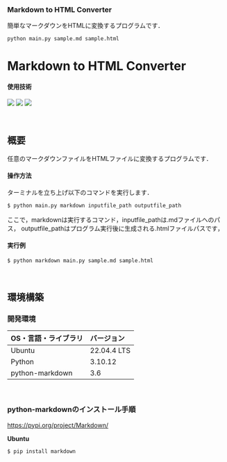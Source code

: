 ### Markdown to HTML Converter
簡単なマークダウンをHTMLに変換するプログラムです．
```
python main.py sample.md sample.html
```

# Markdown to HTML Converter

#### 使用技術
<p style="display: inline">
<img src="https://img.shields.io/badge/-Linux-212121.svg?logo=linux&style=popout">
<img src="https://img.shields.io/badge/-Python-FFC107.svg?logo=python&style=popout">
<img src="https://img.shields.io/badge/-Markdown-000000.svg?logo=markdown&style=plastic">
</p>

&nbsp;

## 概要

任意のマークダウンファイルをHTMLファイルに変換するプログラムです．

#### 操作方法
ターミナルを立ち上げ以下のコマンドを実行します．
```bash
$ python main.py markdown inputfile_path outputfile_path
```
ここで，markdownは実行するコマンド，inputfile_pathは.mdファイルへのパス，
outputfile_pathはプログラム実行後に生成される.htmlファイルパスです，

#### 実行例
```bash
$ python markdown main.py sample.md sample.html
```

&nbsp;

## 環境構築
### 開発環境
| OS・言語・ライブラリ | バージョン |
| :------- | :------ |
| Ubuntu | 22.04.4 LTS |
| Python | 3.10.12 |
| python-markdown | 3.6 |
<br>

### python-markdownのインストール手順

https://pypi.org/project/Markdown/

**Ubuntu**<br>
```bash
$ pip install markdown
```

&nbsp;
